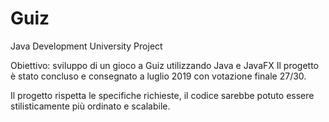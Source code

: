 # Guiz
Java Development University Project

Obiettivo: sviluppo di un gioco a Guiz utilizzando Java e JavaFX
Il progetto è stato concluso e consegnato a luglio 2019 con votazione finale 27/30.

Il progetto rispetta le specifiche richieste, il codice sarebbe potuto essere stilisticamente più ordinato e scalabile.

